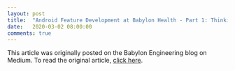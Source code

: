 ```yaml
---
layout: post
title:  "Android Feature Development at Babylon Health - Part 1: Thinking About the Problem"
date:   2020-03-02 08:00:00
comments: true
---
```


This article was originally posted on the Babylon Engineering blog on Medium. To read the original article, [click here][article].

[article]: https://medium.com/babylon-engineering/android-feature-development-at-babylon-health-part-1-thinking-about-the-problem-d1b68521350c
